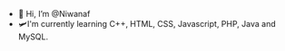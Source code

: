 - 👋 Hi, I’m @Niwanaf 
- 🛩️I'm currently learning C++, HTML, CSS, Javascript, PHP, Java and MySQL.


<!---
Niwanaf/Niwanaf is a ✨ special ✨ repository because its `README.md` (this file) appears on your GitHub profile.
You can click the Preview link to take a look at your changes.
--->
